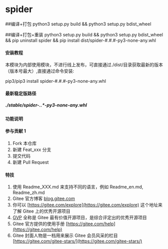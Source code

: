<!--
 * @Descripttion: 
 * @version: 
-->
# spider

##编译+打包
python3 setup.py build && python3 setup.py bdist_wheel

##编译+打包+重装
python3 setup.py build && python3 setup.py bdist_wheel && pip uninstall spider && pip install dist/spider-#.#.#-py3-none-any.whl

#### 安装教程   
本模块为内部使用模块，不进行线上发布，可直接通过./dist/目录获取最新的版本（版本号最大）,直接通过命令安装:   

pip3/pip3 install spider-#.#.#-py3-none-any.whl

#### 最新稳定版路径  
##### ./stable/spider-*.*.*-py3-none-any.whl

#### 功能说明  



#### 参与贡献 1

1.  Fork 本仓库
2.  新建 Feat_xxx 分支
3.  提交代码
4.  新建 Pull Request


#### 特技

1.  使用 Readme\_XXX.md 来支持不同的语言，例如 Readme\_en.md, Readme\_zh.md
2.  Gitee 官方博客 [blog.gitee.com](https://blog.gitee.com)
3.  你可以 [https://gitee.com/explore](https://gitee.com/explore) 这个地址来了解 Gitee 上的优秀开源项目
4.  [GVP](https://gitee.com/gvp) 全称是 Gitee 最有价值开源项目，是综合评定出的优秀开源项目
5.  Gitee 官方提供的使用手册 [https://gitee.com/help](https://gitee.com/help)
6.  Gitee 封面人物是一档用来展示 Gitee 会员风采的栏目 [https://gitee.com/gitee-stars/](https://gitee.com/gitee-stars/)
